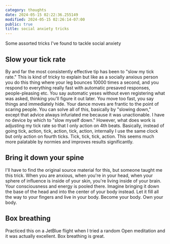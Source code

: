 ```yaml
---
category: thoughts
date: 2024-05-15 02:22:36.255149
modified: 2024-05-15 02:26:14-07:00
public: true
title: social anxiety tricks
---
```


Some assorted tricks I've found to tackle social anxiety

## Slow your tick rate
By and far the most consistently effective tip has been to "slow my tick rate." This is kind of tricky to explain but like as a socially anxious person you do this thing where your leg bounces 10000 times a second, and you respond to everything really fast with automatic presaved responses, people-pleasing etc. You say automatic yeses without even registering what was asked, thinking you'll figure it out later. You move too fast, you say things and immediately hide. Your dance moves are frantic to the point of scaring people. You can solve all of this, basically by "slowing down," except that advice always infuriated me because it was unactionable. I have no device by which to "slow myself down." However, what does work is adjusting my tick rate so that I only action on 4th beats. Basically, instead of going tick, action, tick, action, tick, action, internally I use the same clock but only action on fourth ticks. Tick, tick, tick, action. This seems much more palatable by normies and improves results significantly.
## Bring it down your spine
I'll have to find the original source material for this, but someone taught me this trick. When you are anxious, when you're in your head, when your sphere of influence is inside of your skin, you're living inside of your brain. Your consciousness and energy is pooled there. Imagine bringing it down the base of the head and into the center of your body instead. Let it fill all the way to your fingers and live in your body. Become your body. Own your body.
## Box breathing
Practiced this on a JetBlue flight when I tried a random Open meditation and it was actually excellent. Box breathing is great.